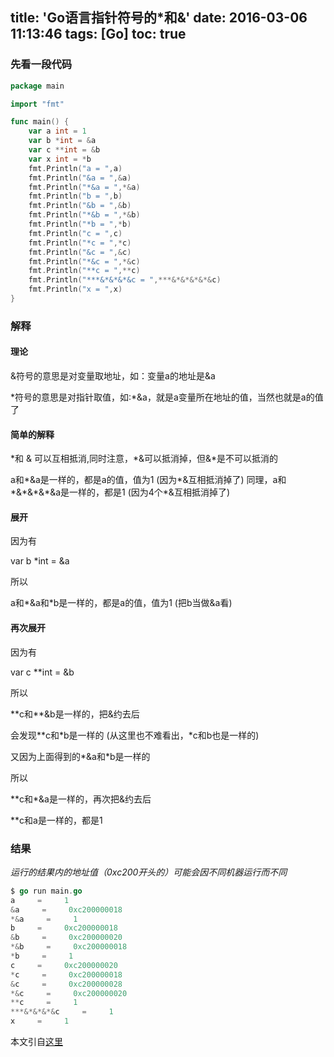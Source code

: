 title: 'Go语言指针符号的*和&'
date: 2016-03-06 11:13:46
tags: [Go]
toc: true
---

### 先看一段代码

```go
package main

import "fmt"

func main() {
    var a int = 1 
    var b *int = &a
    var c **int = &b
    var x int = *b
    fmt.Println("a = ",a)
    fmt.Println("&a = ",&a)
    fmt.Println("*&a = ",*&a)
    fmt.Println("b = ",b)
    fmt.Println("&b = ",&b)
    fmt.Println("*&b = ",*&b)
    fmt.Println("*b = ",*b)
    fmt.Println("c = ",c)
    fmt.Println("*c = ",*c)
    fmt.Println("&c = ",&c)
    fmt.Println("*&c = ",*&c)
    fmt.Println("**c = ",**c)
    fmt.Println("***&*&*&*&c = ",***&*&*&*&*&c)
    fmt.Println("x = ",x)
}
```
<!-- more -->
### 解释

#### 理论

&符号的意思是对变量取地址，如：变量a的地址是&a 

\*符号的意思是对指针取值，如:\*&a，就是a变量所在地址的值，当然也就是a的值了

#### 简单的解释

\*和 & 可以互相抵消,同时注意，\*&可以抵消掉，但&\*是不可以抵消的 

a和\*&a是一样的，都是a的值，值为1 (因为\*&互相抵消掉了) 
同理，a和\*&\*&\*&\*&a是一样的，都是1 (因为4个\*&互相抵消掉了)

#### 展开

因为有 

var b \*int = &a 

所以 

a和\*&a和\*b是一样的，都是a的值，值为1 (把b当做&a看)

#### 再次展开

因为有 

var c \*\*int = &b
 
所以 

\*\*c和\*\*&b是一样的，把&约去后 

会发现\*\*c和\*b是一样的 (从这里也不难看出，\*c和b也是一样的) 

又因为上面得到的\*&a和\*b是一样的
 
所以 

\*\*c和\*&a是一样的，再次把&约去后 

\*\*c和a是一样的，都是1

### 结果

*运行的结果内的地址值（0xc200开头的）可能会因不同机器运行而不同*

```go
$ go run main.go 
a     =     1
&a     =     0xc200000018
*&a     =     1
b     =     0xc200000018
&b     =     0xc200000020
*&b     =     0xc200000018
*b     =     1
c     =     0xc200000020
*c     =     0xc200000018
&c     =     0xc200000028
*&c     =     0xc200000020
**c     =     1
***&*&*&*&c     =     1
x     =     1
```

本文引自[这里](http://my.oschina.net/u/943306/blog/131269)


